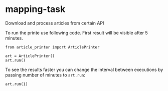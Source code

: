# mapping-task
Download and process articles from certain API

To run the printe use following code. First result will 
be visible after 5 minutes.

```
from article_printer import ArticlePrinter

art = ArticlePrinter()
art.run()
```

To see the results faster you can change the interval
between executions by passing number of minutes to `art.run`:

```
art.run(1)
```
